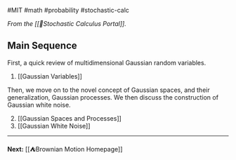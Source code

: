 #MIT #math #probability #stochastic-calc 

*From the [[🚶Stochastic Calculus Portal]].*
## Main Sequence

First, a quick review of multidimensional Gaussian random variables.

1. [[Gaussian Variables]]

Then, we move on to the novel concept of Gaussian spaces, and their generalization, Gaussian processes. We then discuss the construction of Gaussian white noise.

2. [[Gaussian Spaces and Processes]]
3. [[Gaussian White Noise]]

---

**Next:** [[⛺Brownian Motion Homepage]]